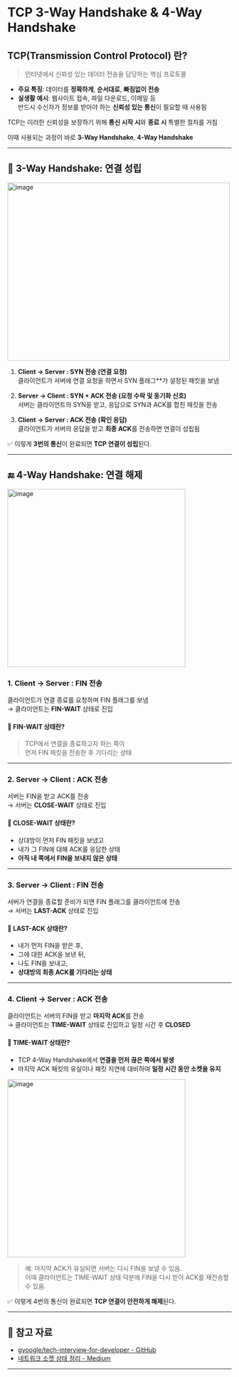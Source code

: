 # TCP 3-Way Handshake & 4-Way Handshake

## TCP(Transmission Control Protocol) 란?

> 인터넷에서 신뢰성 있는 데이터 전송을 담당하는 핵심 프로토콜

- **주요 특징**: 데이터를 **정확하게**, **순서대로**, **빠짐없이 전송**
- **실생활 예시**: 웹사이트 접속, 파일 다운로드, 이메일 등  
  반드시 수신자가 정보를 받아야 하는 **신뢰성 있는 통신**이 필요할 때 사용됨

TCP는 이러한 신뢰성을 보장하기 위해 **통신 시작 시**와 **종료 시** 특별한 절차를 거침

이때 사용되는 과정이 바로 **3-Way Handshake**, **4-Way Handshake** 

---

## 🔗 3-Way Handshake: 연결 성립

<img width="500" height="400" alt="image" src="https://github.com/user-attachments/assets/5ba2cf70-48ed-4d6d-813a-dcf91c279374" />


1. **Client → Server : SYN 전송 (연결 요청)**  
   클라이언트가 서버에 연결 요청을 하면서 SYN 플래그**가 설정된 패킷을 보냄

2. **Server → Client : SYN + ACK 전송 (요청 수락 및 동기화 신호)**  
   서버는 클라이언트의 SYN을 받고, 응답으로 SYN과 ACK를 합친 패킷을 전송

3. **Client → Server : ACK 전송 (확인 응답)**  
   클라이언트가 서버의 응답을 받고 **최종 ACK**를 전송하면 연결이 성립됨

✅ 이렇게 **3번의 통신**이 완료되면 **TCP 연결이 성립**된다.

---

## 🔚 4-Way Handshake: 연결 해제

<img width="400" height="400" alt="image" src="https://github.com/user-attachments/assets/d12147a2-f794-4028-b413-6330600197b9" />

### 1. Client → Server : FIN 전송  
클라이언트가 연결 종료를 요청하며 FIN 플래그를 보냄  
→ 클라이언트는 **FIN-WAIT** 상태로 진입

#### 🔸 FIN-WAIT 상태란?
> TCP에서 연결을 종료하고자 하는 쪽이  
> 먼저 FIN 패킷을 전송한 후 기다리는 상태

---

### 2. Server → Client : ACK 전송  
서버는 FIN을 받고 ACK를 전송  
→ 서버는 **CLOSE-WAIT** 상태로 진입

#### 🔸 CLOSE-WAIT 상태란?
- 상대방이 먼저 FIN 패킷을 보냈고
- 내가 그 FIN에 대해 ACK를 응답한 상태
- **아직 내 쪽에서 FIN을 보내지 않은 상태**

---

### 3. Server → Client : FIN 전송  
서버가 연결을 종료할 준비가 되면 FIN 플래그를 클라이언트에 전송  
→ 서버는 **LAST-ACK** 상태로 진입

#### 🔸 LAST-ACK 상태란?
- 내가 먼저 FIN을 받은 후,
- 그에 대한 ACK을 보낸 뒤,
- 나도 FIN을 보내고,
- **상대방의 최종 ACK를 기다리는 상태**

---

### 4. Client → Server : ACK 전송  
클라이언트는 서버의 FIN을 받고 **마지막 ACK**를 전송  
→ 클라이언트는 **TIME-WAIT** 상태로 진입하고 일정 시간 후 **CLOSED**

#### 🔸 TIME-WAIT 상태란?

- TCP 4-Way Handshake에서 **연결을 먼저 끊은 쪽에서 발생**
- 마지막 ACK 패킷의 유실이나 패킷 지연에 대비하여 **일정 시간 동안 소켓을 유지**
  
<img width="400" height="400" alt="image" src="https://github.com/user-attachments/assets/b32f1328-90db-4057-9eef-5abd9bcf9906" />


> 예: 마지막 ACK가 유실되면 서버는 다시 FIN을 보낼 수 있음.  
> 이때 클라이언트는 TIME-WAIT 상태 덕분에 FIN을 다시 받아 ACK를 재전송할 수 있음.


✅ 이렇게 4번의 통신이 완료되면 **TCP 연결이 안전하게 해제**된다.

---

## 📌 참고 자료

- [gyoogle/tech-interview-for-developer - GitHub](https://github.com/gyoogle/tech-interview-for-developer/blob/master/Computer%20Science/Network/TCP%203%20way%20handshake%20%26%204%20way%20handshake.md)
- [네트워크 소켓 상태 정리 - Medium](https://medium.com/@hyukjuner/%EB%84%A4%ED%8A%B8%EC%9B%8C%ED%81%AC-%EC%86%8C%EC%BC%93-%EC%83%81%ED%83%9C-time-wait-close-wait-21813a5c625)

---

